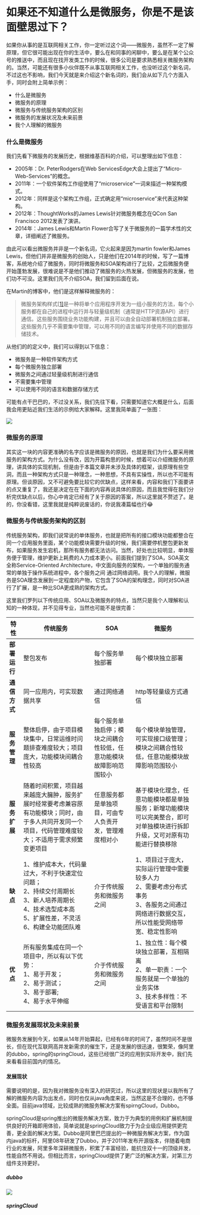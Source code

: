 # 如果还不知道什么是微服务，你是不是该面壁思过下？

如果你从事的是互联网相关工作，你一定听过这个词——微服务，虽然不一定了解原理，但它很可能出现在你的生活中，要么在和同事的闲聊中，要么是在某个公众号的推送中，而且现在找开发类工作的时候，很多公司是要求熟悉相关微服务架构的。当然，可能还有很多小伙伴既不从事互联网相关工作，也没听过这个新名词，不过这也不影响，我们今天就是来介绍这个新名词的，我们会从如下几个方面入手，同时会附上简单示例：

- 什么是微服务
- 微服务的原理
- 微服务与传统服务架构的区别
- 微服务的发展状况及未来前景
- 我个人理解的微服务

### 什么是微服务

我们先看下微服务的发展历史，根据维基百科的介绍，可以整理出如下信息：

- 2005年：Dr. PeterRodgers在Web ServicesEdge大会上提出了“Micro-Web-Services”的概念。
- 2011年：一个软件架构工作组使用了“microservice”一词来描述一种架构模式。
- 2012年：同样是这个架构工作组，正式确定用“microservice”来代表这种架构。
- 2012年：ThoughtWorks的James Lewis针对微服务概念在QCon San Francisco 2012发表了演讲。
- 2014年：James Lewis和Martin Flower合写了关于微服务的一篇学术性的文章，详细阐述了微服务。

由此可以看出微服务并非是一个新名词，它火起来是因为martin fowler和James Lewis，但他们并非是微服务的创始人，只是他们在2014年的时候，写了一篇博客，系统地介绍了微服务，同时将微服务和SOA架构进行了比较，之后微服务便开始蓬勃发展，很难说是不是他们推动了微服务的火热发展，但微服务的发展，他们功不可没。这里我们先不介绍SOA，我们留到后面在说。

在Martin的博客中，他们是这样解释微服务的：

> 微服务架构样式[[1\]](https://martinfowler.com/articles/microservices.html#footnote-etymology)是一种将单个应用程序开发为一组小服务的方法，每个小服务都在自己的进程中运行并与轻量级机制（通常是HTTP资源API）进行通信。这些服务围绕业务功能构建，并且可以由全自动部署机制独立部署。这些服务几乎不需要集中管理，可以用不同的语言编写并使用不同的数据存储技术。

从他们的的定义中，我们可以得到以下信息：

- 微服务是一种软件架构方式
- 每个微服务独立部署
- 微服务之间通过轻量级机制进行通信
- 不需要集中管理
- 可以使用不同的语言和数据存储方式

可能有点干巴巴的，不过没关系，我们先往下看，只需要知道它大概是什么，后面我会用更贴近我们生活的示例给大家解释。这里我简单画了一张图：

![](https://gitee.com/sysker/picBed/raw/master/images/20200606092951.png)

### 微服务的原理

其实这一块的内容更准确的名字应该是微服务的原因，也就是我们为什么要采用微服务的架构方式。为什么没有改，因为开篇构思的时候，想着可以介绍微服务的原理，讲具体的实现机制，但是由于本篇文章并未涉及具体的框架，谈原理有些空洞，而且一种架构方式只是一种理念，一种思想，不具有实操性，所以也不可能有原理。但谈原因，又不可避免要比较它的优缺点，这样来看，内容和我们下面要讲的点又重复了，我还是决定在在下面的内容再说具体的原因，而且我觉得在我们分析完优缺点以后，你心中肯定已经有了关于原因的答案，所以这里就不赘述了。是的，你没看错，这里我就是纯粹说废话的，你说我凑篇幅也行😂

### 微服务与传统服务架构的区别

传统服务架构，即我们说常说的单体服务，也就是把所有的接口模块功能都整合在同一个应用服务里面，某个功能模块需要升级的时候，我们需要停机整包更新发布，如果服务发生宕机，那所有服务都无法访问。当然，好处也比较明显，单体服务便于管理，维护更新上耗费的人力成本更小。前面我们提到了SOA，SOA英文全称Service-Oriented Architecture，中文面向服务的架构，一个单独的服务通常的单独于操作系统进程中，各个服务之间 通过网络调用。我个人的理解，微服务是SOA理念发展到一定程度的产物，它包含了SOA的架构理念，同时对SOA进行了扩展，是一种比SOA更成熟的架构方式。

这里我们罗列以下传统应用、SOA以及微服务的特点，当然只是我个人理解和认知的一种体现，并不见得专业，当然也可能不是很完善：

| 特性         | 传统服务                                                     | SOA                                                          | 微服务                                                       |
| ------------ | ------------------------------------------------------------ | ------------------------------------------------------------ | ------------------------------------------------------------ |
| **部署运行** | 整包发布                                                     | 每个服务单独部署                                             | 每个模块独立部署                                             |
| **通信方式** | 同一应用内，可实现数据共享                                   | 通过网络通信                                                 | http等轻量级方式通信                                         |
| **服务管理** | 整体启停，由于项目模块集中，日常运维时问题排查难度较大；项目庞大，功能模块间耦合性较高 | 每个服务单独启停；模块之间耦合性较低，任意功能模块故障影响范围较小 | 每个模块单独管理，可实现接口级管理；模块之间耦合性较低，任意功能模块故障影响范围较小 |
| **服务扩展** | 随着时间积累，项目越来越庞大臃肿，服务扩展时经常要考虑兼容原有功能模块；同时，由于多人共同开发同一个项目，代码管理难度较大；不适用于需求频繁变更项目 | 任意服务都是单独项目，可由专人负责开发，管理难度相对小       | 基于模块化理念，任意功能模块都是单独服务；新增功能模块可以完美整合，即可对单独模块进行拆卸升级，又可对原有功能进行替换移除 |
| **缺点**     | 1、维护成本大，代码量过大，不利于快速定位问题；<br>2、持续交付周期长<br>3、新人培养周期长<br>4、技术选型成本高<br>5、扩展性差，不灵活<br>6、构建全功能团队难 | 介于传统服务和微服务之间                                     | 1、项目过于庞大，实际运行管理中需要较多人力<br>2、需要考虑分布式事务<br>3、各服务之间通过网络进行数据交互，所以性能受网络带宽、稳定性影响 |
| **优点**     | 所有服务集成在同一个项目中，所以有以下优势：<br>1、易于开发；<br>2、易于测试；<br>3、易于部署;<br>4、易于水平伸缩 | 介于传统服务和微服务之间                                     | 1、独立性：每个模块独立部署，互相隔离<br>2、单一职责：一个服务就是一个单独的业务实体<br>3、技术多样性：不受语言和平台限制 |



### 微服务发展现状及未来前景

微服务发展到今天，如果从14年开始算起，已经有6年的时间了，虽然时间不是很长，但在现代互联网高并发新需求的催生下，还是发展的很迅速，很繁荣，像阿里的dubbo，spring的springCloud，这些已经很广泛的应用到实际开发中，我们先来看看目前国内的情况。

#### 发展现状

需要说明的是，因为我对微服务没有深入的研究过，所以这里的现状是以我所有了解的微服务内容为出发点，同时也仅从java角度来说，当然这是不合理的，也不够全面。目前java领域，比较成熟的微服务解决方案有spirngCloud，Dubbo。

springCloud是spring推出的微服务解决方案，致力于为典型的用例和扩展机制提供良好的开箱即用体验，简单说就是springCloud致力于为企业级应用提供更完善，更全面的解决方案。Dubbo是阿里巴巴提出的一种微服务解决方案，作为国内java的标杆，阿里08年研发了Dubbo，并于2011年发布开源版本，伴随着电商行业的发展，阿里多年深耕微服务，积累了丰富经验，能抗住双十一的顶级并发，性能自然不用说。但相比而言，springCloud提供了更广泛的解决方案，对第三方组件支持更好。

##### dubbo

![](https://gitee.com/sysker/picBed/raw/master/images/20200621112703.png)

##### springCloud

